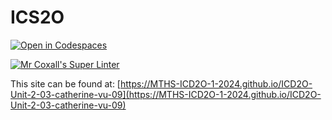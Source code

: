# ICS2O

[![Open in Codespaces](https://classroom.github.com/assets/launch-codespace-2972f46106e565e64193e422d61a12cf1da4916b45550586e14ef0a7c637dd04.svg)](https://classroom.github.com/open-in-codespaces?assignment_repo_id=18755996)

[![Mr Coxall's Super Linter](https://github.com/MTHS-ICD2O-1-2024/ICD2O-Unit-2-03-catherine-vu-09/workflows/Mr%20Coxall's%20Super%20Linter/badge.svg)](https://github.com/MTHS-ICD2O-1-2024/ICD2O-Unit-2-03-catherine-vu-09/actions)

This site can be found at: [https://MTHS-ICD2O-1-2024.github.io/ICD2O-Unit-2-03-catherine-vu-09](https://MTHS-ICD2O-1-2024.github.io/ICD2O-Unit-2-03-catherine-vu-09)
